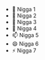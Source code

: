 - 👋 Nigga 1
- 👀 Nigga 2
- 🌱 Nigga 3
- 💞️ Nigga 4
- 📫 Nigga 5
- 😄 Nigga 6
- ⚡ Nigga 7

<!---
Duhbusof/Duhbusof is a ✨ special ✨ repository because its `README.md` (this file) appears on your GitHub profile.
You can click the Preview link to take a look at your changes.
--->
